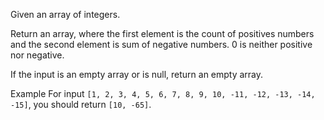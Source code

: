 Given an array of integers.

Return an array, where the first element is the count of positives numbers and
the second element is sum of negative numbers. 0 is neither positive nor
negative.

If the input is an empty array or is null, return an empty array.

Example
For input `[1, 2, 3, 4, 5, 6, 7, 8, 9, 10, -11, -12, -13, -14, -15]`, you should return `[10, -65]`.
